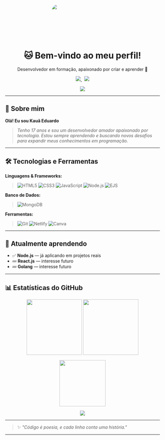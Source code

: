 <div style="display: flex; justify-content: center; align-items: center; width: 200px; height: 110px; overflow: hidden; border-radius: 20px; margin: 20px auto;">
  <img src="https://media0.giphy.com/media/v1.Y2lkPTZjMDliOTUydXJra2dwczM4emtiNGNrZXRtMWFibW1mdnk5Y2MwYTk1YTZncTN6NCZlcD12MV9pbnRlcm5hbF9naWZfYnlfaWQmY3Q9Zw/wwg1suUiTbCY8H8vIA/giphy.gif" style="min-width: 100%; min-height: 100%; object-fit: cover;">
</div>

<h1 align="center">🐱 Bem-vindo ao meu perfil!</h1>
<p align="center">Desenvolvedor em formação, apaixonado por criar e aprender 🚀</p>

<p align="center">
  <a href="mailto:kaua.eduardo.dev@gmail.com">
    <img src="https://img.shields.io/badge/Gmail-D14836?style=for-the-badge&logo=gmail&logoColor=white" />
  </a>
  &nbsp;
  <a href="https://discord.com/users/1329849426675499010">
    <img src="https://img.shields.io/badge/Discord-7289DA?style=for-the-badge&logo=discord&logoColor=white" />
  </a>
</p>

<p align="center">
  <img src="https://komarev.com/ghpvc/?username=Kauzxx00&color=blueviolet&style=flat" />
</p>

---

## 👋 Sobre mim

**Olá! Eu sou Kauã Eduardo**  
> *Tenho 17 anos e sou um desenvolvedor amador apaixonado por tecnologia. Estou sempre aprendendo e buscando novos desafios para expandir meus conhecimentos em programação.*

---

## 🛠️ Tecnologias e Ferramentas

**Linguagens & Frameworks:**  
> ![HTML5](https://img.shields.io/badge/HTML5-E34F26?style=for-the-badge&logo=html5&logoColor=white)
![CSS3](https://img.shields.io/badge/CSS3-1572B6?style=for-the-badge&logo=css3&logoColor=white)
![JavaScript](https://img.shields.io/badge/JavaScript-F7DF1E?style=for-the-badge&logo=javascript&logoColor=black)
![Node.js](https://img.shields.io/badge/Node.js-339933?style=for-the-badge&logo=nodedotjs&logoColor=white)
![EJS](https://img.shields.io/badge/EJS-B4CA65?style=for-the-badge&logo=ejs&logoColor=black)

**Banco de Dados:**  
> ![MongoDB](https://img.shields.io/badge/MongoDB-47A248?style=for-the-badge&logo=mongodb&logoColor=white)

**Ferramentas:**  
> ![Git](https://img.shields.io/badge/Git-F05032?style=for-the-badge&logo=git&logoColor=white)
![Netlify](https://img.shields.io/badge/Netlify-00C7B7?style=for-the-badge&logo=netlify&logoColor=white)
![Canva](https://img.shields.io/badge/Canva-00C4CC?style=for-the-badge&logo=canva&logoColor=white)

---

## 🌱 Atualmente aprendendo

- ✅ **Node.js** — já aplicando em projetos reais
- 💤 **React.js** — interesse futuro
- 💤 **Golang** — interesse futuro

---

## 📊 Estatísticas do GitHub

<p align="center">
  <img height="180em" src="https://github-readme-stats.vercel.app/api?username=Kauzxx00&show_icons=true&theme=tokyonight&include_all_commits=true&count_private=true"/>
  <img height="180em" src="https://github-readme-stats.vercel.app/api/top-langs/?username=Kauzxx00&layout=compact&langs_count=7&theme=tokyonight"/>
</p>

<p align="center">
  <img height="150em" src="https://github-readme-streak-stats.herokuapp.com/?user=Kauzxx00&theme=tokyonight"/>
</p>

<p align="center">
  <img src="https://github-profile-trophy.vercel.app/?username=Kauzxx00&theme=tokyonight&no-frame=true&no-bg=true&margin-w=4&row=2&column=4"/>
</p>

---

> ✨ *"Código é poesia, e cada linha conta uma história."*

---
